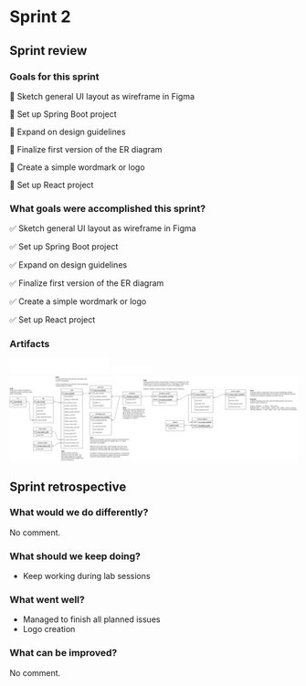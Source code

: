 # Sprint 2

## Sprint review

### Goals for this sprint
🎯 Sketch general UI layout as wireframe in Figma

🎯 Set up Spring Boot project

🎯 Expand on design guidelines

🎯 Finalize first version of the ER diagram

🎯 Create a simple wordmark or logo

🎯 Set up React project


### What goals were accomplished this sprint?
✅ Sketch general UI layout as wireframe in Figma

✅ Set up Spring Boot project

✅ Expand on design guidelines

✅ Finalize first version of the ER diagram

✅ Create a simple wordmark or logo

✅ Set up React project


### Artifacts
![logo-big](../assets/logo-big.svg)
![logo-small](../assets/logo-small.svg)
![er-diagram](../assets/sprint2-erdiagram.png)

## Sprint retrospective

### What would we do differently?
No comment.

### What should we keep doing?
- Keep working during lab sessions

### What went well?
- Managed to finish all planned issues
- Logo creation

### What can be improved?
No comment.